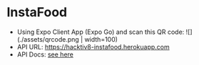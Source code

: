 # InstaFood

- Using Expo Client App (Expo Go) and scan this QR code: 
![](./assets/qrcode.png | width=100)
- API URL: https://hacktiv8-instafood.herokuapp.com 
- API Docs: [see here](api_docs.md)
